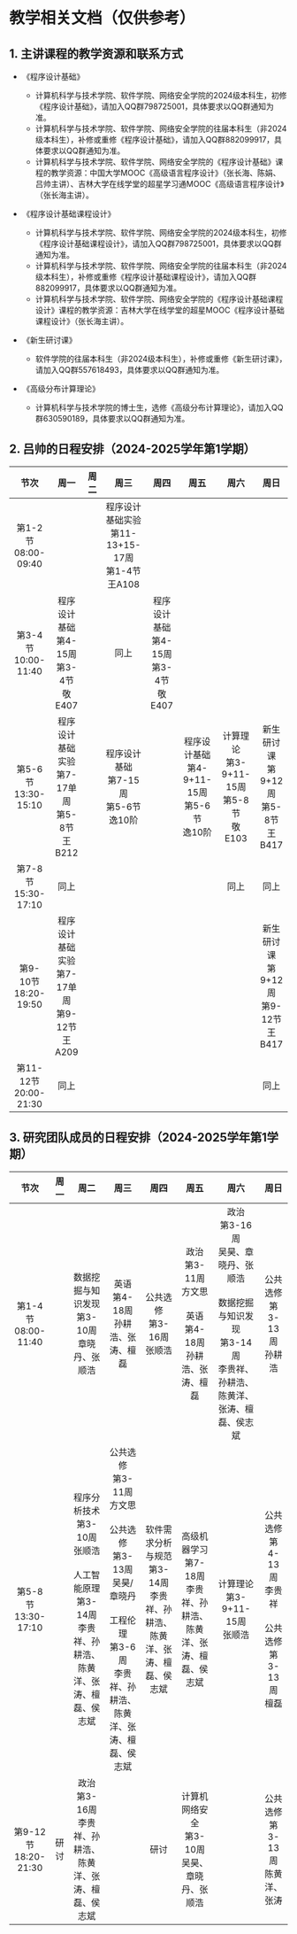 # 教学相关文档（仅供参考）

## 1. 主讲课程的教学资源和联系方式

+ 《程序设计基础》
  + 计算机科学与技术学院、软件学院、网络安全学院的2024级本科生，初修《程序设计基础》，请加入QQ群798725001，具体要求以QQ群通知为准。
  + 计算机科学与技术学院、软件学院、网络安全学院的往届本科生（非2024级本科生），补修或重修《程序设计基础》，请加入QQ群882099917，具体要求以QQ群通知为准。
  + 计算机科学与技术学院、软件学院、网络安全学院的《程序设计基础》课程的教学资源：中国大学MOOC《高级语言程序设计》（张长海、陈娟、吕帅主讲）、吉林大学在线学堂的超星学习通MOOC《高级语言程序设计》（张长海主讲）。

+ 《程序设计基础课程设计》
  + 计算机科学与技术学院、软件学院、网络安全学院的2024级本科生，初修《程序设计基础课程设计》，请加入QQ群798725001，具体要求以QQ群通知为准。
  + 计算机科学与技术学院、软件学院、网络安全学院的往届本科生（非2024级本科生），补修或重修《程序设计基础课程设计》，请加入QQ群882099917，具体要求以QQ群通知为准。
  + 计算机科学与技术学院、软件学院、网络安全学院的《程序设计基础课程设计》课程的教学资源：吉林大学在线学堂的超星MOOC《程序设计基础课程设计》（张长海主讲）。

+ 《新生研讨课》
  + 软件学院的往届本科生（非2024级本科生），补修或重修《新生研讨课》，请加入QQ群557618493，具体要求以QQ群通知为准。
 
+ 《高级分布计算理论》
  + 计算机科学与技术学院的博士生，选修《高级分布计算理论》，请加入QQ群630590189，具体要求以QQ群通知为准。

## 2. 吕帅的日程安排（2024-2025学年第1学期）

节次|周一|周二|周三|周四|周五|周六|周日
:-:|:-:|:-:|:-:|:-:|:-:|:-:|:-:
第1-2节<BR>08:00-09:40|||程序设计基础实验<BR>第11-13+15-17周<BR>第1-4节<BR>王A108||||
第3-4节<BR>10:00-11:40|程序设计基础<BR>第4-15周<BR>第3-4节<BR>敬E407||同上|程序设计基础<BR>第4-15周<BR>第3-4节<BR>敬E407|||
第5-6节<BR>13:30-15:10|程序设计基础实验<BR>第7-17单周<BR>第5-8节<BR>王B212||程序设计基础<BR>第7-15周<BR>第5-6节<BR>逸10阶||程序设计基础<BR>第4-9+11-15周<BR>第5-6节<BR>逸10阶|计算理论<BR>第3-9+11-15周<BR>第5-8节<BR>敬E103|新生研讨课<BR>第9+12周<BR>第5-8节<BR>王B417
第7-8节<BR>15:30-17:10|同上|||||同上|同上
第9-10节<BR>18:20-19:50|程序设计基础实验<BR>第7-17单周<BR>第9-12节<BR>王A209||||||新生研讨课<BR>第9+12周<BR>第9-12节<BR>王B417
第11-12节<BR>20:00-21:30|同上||||||同上

## 3. 研究团队成员的日程安排（2024-2025学年第1学期）

节次|周一|周二|周三|周四|周五|周六|周日
:-:|:-:|:-:|:-:|:-:|:-:|:-:|:-:
第1-4节<BR>08:00-11:40||数据挖掘与知识发现<BR>第3-10周<BR>章晓丹、张顺浩|英语<BR>第4-18周<BR>孙耕浩、张涛、檀磊|公共选修<BR>第3-16周<BR>张顺浩|政治<BR>第3-11周<BR>方文思<BR><BR>英语<BR>第4-18周<BR>孙耕浩、张涛、檀磊|政治<BR>第3-16周<BR>吴昊、章晓丹、张顺浩<BR><BR>数据挖掘与知识发现<BR>第3-14周<BR>李贵祥、孙耕浩、陈黄洋、张涛、檀磊、侯志斌|公共选修<BR>第3-13周<BR>孙耕浩
第5-8节<BR>13:30-17:10||程序分析技术<BR>第3-10周<BR>张顺浩<BR><BR>人工智能原理<BR>第3-14周<BR>李贵祥、孙耕浩、陈黄洋、张涛、檀磊、侯志斌|公共选修<BR>第3-11周<BR>方文思<BR><BR>公共选修<BR>第3-13周<BR>吴昊/章晓丹<BR><BR>工程伦理<BR>第3-6周<BR>李贵祥、孙耕浩、陈黄洋、张涛、檀磊、侯志斌|软件需求分析与规范<BR>第3-14周<BR>李贵祥、孙耕浩、陈黄洋、张涛、檀磊、侯志斌|高级机器学习<BR>第7-18周<BR>李贵祥、孙耕浩、陈黄洋、张涛、檀磊、侯志斌|计算理论<BR>第3-9+11-15周<BR>张顺浩|公共选修<BR>第4-13周<BR>李贵祥<BR><BR>公共选修<BR>第3-13周<BR>檀磊
第9-12节<BR>18:20-21:30|研讨|政治<BR>第3-16周<BR>李贵祥、孙耕浩、陈黄洋、张涛、檀磊、侯志斌||研讨|计算机网络安全<BR>第3-10周<BR>吴昊、章晓丹、张顺浩||公共选修<BR>第3-13周<BR>陈黄洋、张涛
